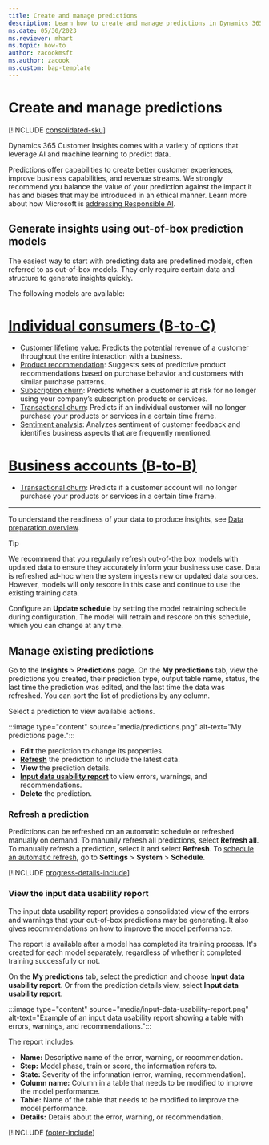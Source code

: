 ```yaml
---
title: Create and manage predictions
description: Learn how to create and manage predictions in Dynamics 365 Customer Insights application."
ms.date: 05/30/2023
ms.reviewer: mhart
ms.topic: how-to
author: zacookmsft
ms.author: zacook
ms.custom: bap-template
---
```


# Create and manage predictions

[!INCLUDE [consolidated-sku](./includes/consolidated-sku.md)]

Dynamics 365 Customer Insights comes with a variety of options that leverage AI and machine learning to predict data.

Predictions offer capabilities to create better customer experiences, improve business capabilities, and revenue streams. We strongly recommend you balance the value of your prediction against the impact it has and biases that may be introduced in an ethical manner. Learn more about how Microsoft is [addressing Responsible AI](https://www.microsoft.com/ai/responsible-ai?activetab=pivot1%3aprimaryr6).

## Generate insights using out-of-box prediction models

The easiest way to start with predicting data are predefined models, often referred to as out-of-box models. They only require certain data and structure to generate insights quickly.

The following models are available:

# [Individual consumers (B-to-C)](#tab/b2c)

- [Customer lifetime value](predict-customer-lifetime-value.md): Predicts the potential revenue of a customer throughout the entire interaction with a business.
- [Product recommendation](predict-product-recommendation.md): Suggests sets of predictive product recommendations based on purchase behavior and customers with similar purchase patterns.
- [Subscription churn](predict-subscription-churn.md): Predicts whether a customer is at risk for no longer using your company’s subscription products or services.
- [Transactional churn](predict-transactional-churn.md): Predicts if an individual customer will no longer purchase your products or services in a certain time frame.
- [Sentiment analysis](sentiment-analysis.md): Analyzes sentiment of customer feedback and identifies business aspects that are frequently mentioned.

# [Business accounts (B-to-B)](#tab/b2b)

- [Transactional churn](predict-transactional-churn.md): Predicts if a customer account will no longer purchase your products or services in a certain time frame.

---

To understand the readiness of your data to produce insights, see [Data preparation overview](data-prep-overview.md).

> [!TIP]
> We recommend that you regularly refresh out-of-the box models with updated data to ensure they accurately inform your business use case. Data is refreshed ad-hoc when the system ingests new or updated data sources. However, models will only rescore in this case and continue to use the existing training data.
>
> Configure an **Update schedule** by setting the model retraining schedule during configuration. The model will retrain and rescore on this schedule, which you can change at any time.

## Manage existing predictions

Go to the **Insights** > **Predictions** page. On the **My predictions** tab, view the predictions you created, their prediction type, output table name, status, the last time the prediction was edited, and the last time the data was refreshed. You can sort the list of predictions by any column.

Select a prediction to view available actions.

:::image type="content" source="media/predictions.png" alt-text="My predictions page.":::

- **Edit** the prediction to change its properties.
- [**Refresh**](#refresh-a-prediction) the prediction to include the latest data.
- **View** the prediction details.
- [**Input data usability report**](#view-the-input-data-usability-report) to view errors, warnings, and recommendations.
- **Delete** the prediction.

### Refresh a prediction

Predictions can be refreshed on an automatic schedule or refreshed manually on demand. To manually refresh all predictions, select **Refresh all**. To manually refresh a prediction, select it and select **Refresh**. To [schedule an automatic refresh](schedule-refresh.md), go to **Settings** > **System** > **Schedule**.

[!INCLUDE [progress-details-include](includes/progress-details-pane.md)]

### View the input data usability report

The input data usability report provides a consolidated view of the errors and warnings that your out-of-box predictions may be generating. It also gives recommendations on how to improve the model performance.

The report is available after a model has completed its training process. It's created for each model separately, regardless of whether it completed training successfully or not.

On the **My predictions** tab, select the prediction and choose **Input data usability report**. Or from the prediction details view, select **Input data usability report**.

:::image type="content" source="media/input-data-usability-report.png" alt-text="Example of an input data usability report showing a table with errors, warnings, and recommendations.":::

The report includes:

- **Name:** Descriptive name of the error, warning, or recommendation.
- **Step:** Model phase, train or score, the information refers to.
- **State:** Severity of the information (error, warning, recommendation).
- **Column name:** Column in a table that needs to be modified to improve the model performance.
- **Table:** Name of the table that needs to be modified to improve the model performance.
- **Details:** Details about the error, warning, or recommendation.

[!INCLUDE [footer-include](includes/footer-banner.md)]
